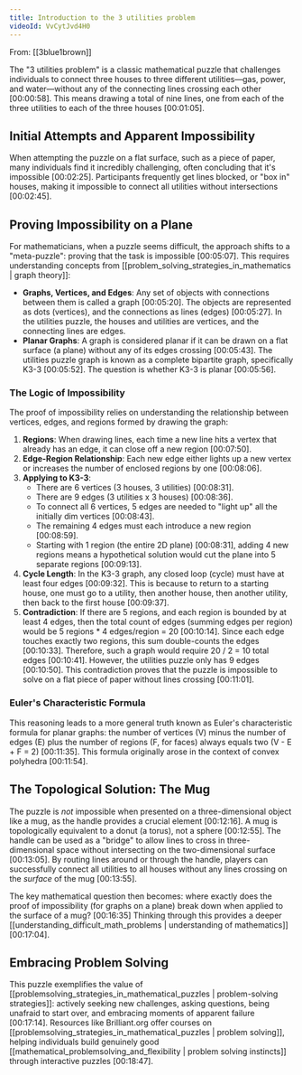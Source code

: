 ```yaml
---
title: Introduction to the 3 utilities problem
videoId: VvCytJvd4H0
---
```


From: [[3blue1brown]] <br/> 

The "3 utilities problem" is a classic mathematical puzzle that challenges individuals to connect three houses to three different utilities—gas, power, and water—without any of the connecting lines crossing each other <a class="yt-timestamp" data-t="00:00:58">[00:00:58]</a>. This means drawing a total of nine lines, one from each of the three utilities to each of the three houses <a class="yt-timestamp" data-t="00:01:05">[00:01:05]</a>.

## Initial Attempts and Apparent Impossibility

When attempting the puzzle on a flat surface, such as a piece of paper, many individuals find it incredibly challenging, often concluding that it's impossible <a class="yt-timestamp" data-t="00:02:25">[00:02:25]</a>. Participants frequently get lines blocked, or "box in" houses, making it impossible to connect all utilities without intersections <a class="yt-timestamp" data-t="00:02:45">[00:02:45]</a>.

## Proving Impossibility on a Plane

For mathematicians, when a puzzle seems difficult, the approach shifts to a "meta-puzzle": proving that the task is impossible <a class="yt-timestamp" data-t="00:05:07">[00:05:07]</a>. This requires understanding concepts from [[problem_solving_strategies_in_mathematics | graph theory]]:

*   **Graphs, Vertices, and Edges**: Any set of objects with connections between them is called a graph <a class="yt-timestamp" data-t="00:05:20">[00:05:20]</a>. The objects are represented as dots (vertices), and the connections as lines (edges) <a class="yt-timestamp" data-t="00:05:27">[00:05:27]</a>. In the utilities puzzle, the houses and utilities are vertices, and the connecting lines are edges.
*   **Planar Graphs**: A graph is considered planar if it can be drawn on a flat surface (a plane) without any of its edges crossing <a class="yt-timestamp" data-t="00:05:43">[00:05:43]</a>. The utilities puzzle graph is known as a complete bipartite graph, specifically K3-3 <a class="yt-timestamp" data-t="00:05:52">[00:05:52]</a>. The question is whether K3-3 is planar <a class="yt-timestamp" data-t="00:05:56">[00:05:56]</a>.

### The Logic of Impossibility

The proof of impossibility relies on understanding the relationship between vertices, edges, and regions formed by drawing the graph:

1.  **Regions**: When drawing lines, each time a new line hits a vertex that already has an edge, it can close off a new region <a class="yt-timestamp" data-t="00:07:50">[00:07:50]</a>.
2.  **Edge-Region Relationship**: Each new edge either lights up a new vertex or increases the number of enclosed regions by one <a class="yt-timestamp" data-t="00:08:06">[00:08:06]</a>.
3.  **Applying to K3-3**:
    *   There are 6 vertices (3 houses, 3 utilities) <a class="yt-timestamp" data-t="00:08:31">[00:08:31]</a>.
    *   There are 9 edges (3 utilities x 3 houses) <a class="yt-timestamp" data-t="00:08:36">[00:08:36]</a>.
    *   To connect all 6 vertices, 5 edges are needed to "light up" all the initially dim vertices <a class="yt-timestamp" data-t="00:08:43">[00:08:43]</a>.
    *   The remaining 4 edges must each introduce a new region <a class="yt-timestamp" data-t="00:08:59">[00:08:59]</a>.
    *   Starting with 1 region (the entire 2D plane) <a class="yt-timestamp" data-t="00:08:31">[00:08:31]</a>, adding 4 new regions means a hypothetical solution would cut the plane into 5 separate regions <a class="yt-timestamp" data-t="00:09:13">[00:09:13]</a>.
4.  **Cycle Length**: In the K3-3 graph, any closed loop (cycle) must have at least four edges <a class="yt-timestamp" data-t="00:09:32">[00:09:32]</a>. This is because to return to a starting house, one must go to a utility, then another house, then another utility, then back to the first house <a class="yt-timestamp" data-t="00:09:37">[00:09:37]</a>.
5.  **Contradiction**: If there are 5 regions, and each region is bounded by at least 4 edges, then the total count of edges (summing edges per region) would be 5 regions * 4 edges/region = 20 <a class="yt-timestamp" data-t="00:10:14">[00:10:14]</a>. Since each edge touches exactly two regions, this sum double-counts the edges <a class="yt-timestamp" data-t="00:10:33">[00:10:33]</a>. Therefore, such a graph would require 20 / 2 = 10 total edges <a class="yt-timestamp" data-t="00:10:41">[00:10:41]</a>. However, the utilities puzzle only has 9 edges <a class="yt-timestamp" data-t="00:10:50">[00:10:50]</a>. This contradiction proves that the puzzle is impossible to solve on a flat piece of paper without lines crossing <a class="yt-timestamp" data-t="00:11:01">[00:11:01]</a>.

### Euler's Characteristic Formula

This reasoning leads to a more general truth known as Euler's characteristic formula for planar graphs: the number of vertices (V) minus the number of edges (E) plus the number of regions (F, for faces) always equals two (V - E + F = 2) <a class="yt-timestamp" data-t="00:11:35">[00:11:35]</a>. This formula originally arose in the context of convex polyhedra <a class="yt-timestamp" data-t="00:11:54">[00:11:54]</a>.

## The Topological Solution: The Mug

The puzzle is *not* impossible when presented on a three-dimensional object like a mug, as the handle provides a crucial element <a class="yt-timestamp" data-t="00:12:16">[00:12:16]</a>. A mug is topologically equivalent to a donut (a torus), not a sphere <a class="yt-timestamp" data-t="00:12:55">[00:12:55]</a>. The handle can be used as a "bridge" to allow lines to cross in three-dimensional space without intersecting on the two-dimensional surface <a class="yt-timestamp" data-t="00:13:05">[00:13:05]</a>. By routing lines around or through the handle, players can successfully connect all utilities to all houses without any lines crossing on the *surface* of the mug <a class="yt-timestamp" data-t="00:13:55">[00:13:55]</a>.

The key mathematical question then becomes: where exactly does the proof of impossibility (for graphs on a plane) break down when applied to the surface of a mug? <a class="yt-timestamp" data-t="00:16:35">[00:16:35]</a> Thinking through this provides a deeper [[understanding_difficult_math_problems | understanding of mathematics]] <a class="yt-timestamp" data-t="00:17:04">[00:17:04]</a>.

## Embracing Problem Solving

This puzzle exemplifies the value of [[problemsolving_strategies_in_mathematical_puzzles | problem-solving strategies]]: actively seeking new challenges, asking questions, being unafraid to start over, and embracing moments of apparent failure <a class="yt-timestamp" data-t="00:17:14">[00:17:14]</a>. Resources like Brilliant.org offer courses on [[problemsolving_strategies_in_mathematical_puzzles | problem solving]], helping individuals build genuinely good [[mathematical_problemsolving_and_flexibility | problem solving instincts]] through interactive puzzles <a class="yt-timestamp" data-t="00:18:47">[00:18:47]</a>.